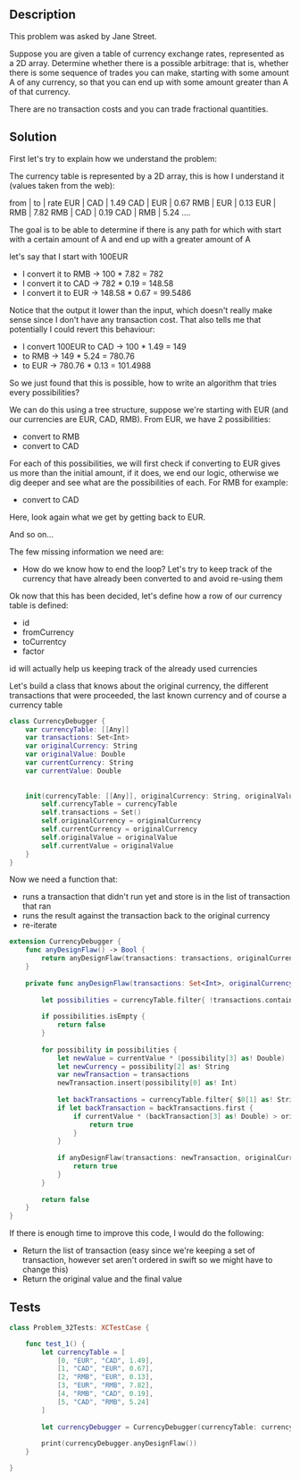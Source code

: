 ## Description

This problem was asked by Jane Street.

Suppose you are given a table of currency exchange rates, represented as a 2D array. Determine whether there is a possible arbitrage: that is, whether there is some sequence of trades you can make, starting with some amount A of any currency, so that you can end up with some amount greater than A of that currency.

There are no transaction costs and you can trade fractional quantities.

## Solution

First let's try to explain how we understand the problem:
 
The currency table is represented by a 2D array, this is how I understand it (values taken from the web):

from    |   to      |   rate
EUR     |   CAD     |   1.49
CAD     |   EUR     |   0.67
RMB     |   EUR     |   0.13
EUR     |   RMB     |   7.82
RMB     |   CAD     |   0.19
CAD     |   RMB     |   5.24
....

The goal is to be able to determine if there is any path for which with start with a certain amount of A and end up with a greater amount of A

let's say that I start with 100EUR

- I convert it to RMB -> 100 * 7.82 = 782
- I convert it to CAD -> 782 * 0.19 = 148.58
- I convert it to EUR -> 148.58 * 0.67 = 99.5486

Notice that the output it lower than the input, which doesn't really make sense since I don't have any transaction cost. That also tells me that potentially I could revert this behaviour:

- I convert 100EUR to CAD -> 100 * 1.49 = 149
- to RMB -> 149 * 5.24 = 780.76
- to EUR -> 780.76 * 0.13 = 101.4988

So we just found that this is possible, how to write an algorithm that tries every possibilities?

We can do this using a tree structure, suppose we're starting with EUR (and our currencies are EUR, CAD, RMB). From EUR, we have 2 possibilities:

- convert to RMB
- convert to CAD

For each of this possibilities, we will first check if converting to EUR gives us more than the initial amount, if it does, we end our logic, otherwise we dig deeper and see what are the possibilities of each. For RMB for example:

- convert to CAD

Here, look again what we get by getting back to EUR.

And so on...

The few missing information we need are:

- How do we know how to end the loop? Let's try to keep track of the currency that have already been converted to and avoid re-using them

Ok now that this has been decided, let's define how a row of our currency table is defined:

- id
- fromCurrency
- toCurrentcy
- factor

id will actually help us keeping track of the already used currencies

Let's build a class that knows about the original currency, the different transactions that were proceeded, the last known currency and of course a currency table

```swift
class CurrencyDebugger {
    var currencyTable: [[Any]]
    var transactions: Set<Int>
    var originalCurrency: String
    var originalValue: Double
    var currentCurrency: String
    var currentValue: Double
    
    
    init(currencyTable: [[Any]], originalCurrency: String, originalValue: Double) {
        self.currencyTable = currencyTable
        self.transactions = Set()
        self.originalCurrency = originalCurrency
        self.currentCurrency = originalCurrency
        self.originalValue = originalValue
        self.currentValue = originalValue
    }
}
```

Now we need a function that:

- runs a transaction that didn't run yet and store is in the list of transaction that ran
- runs the result against the transaction back to the original currency
- re-iterate

```swift
extension CurrencyDebugger {
    func anyDesignFlaw() -> Bool {
        return anyDesignFlaw(transactions: transactions, originalCurrency: originalCurrency, originalValue: originalValue, currentCurrency: currentCurrency, currentValue: currentValue)
    }
    
    private func anyDesignFlaw(transactions: Set<Int>, originalCurrency: String, originalValue: Double, currentCurrency: String, currentValue: Double) -> Bool {
        
        let possibilities = currencyTable.filter{ !transactions.contains($0.first as! Int) && $0[2] as! String != originalCurrency }
        
        if possibilities.isEmpty {
            return false
        }
        
        for possibility in possibilities {
            let newValue = currentValue * (possibility[3] as! Double)
            let newCurrency = possibility[2] as! String
            var newTransaction = transactions
            newTransaction.insert(possibility[0] as! Int)
            
            let backTransactions = currencyTable.filter{ $0[1] as! String == currentCurrency && $0[2] as! String == originalCurrency }
            if let backTransaction = backTransactions.first {
                if currentValue * (backTransaction[3] as! Double) > originalValue {
                    return true
                }
            }
            
            if anyDesignFlaw(transactions: newTransaction, originalCurrency: originalCurrency, originalValue: originalValue, currentCurrency: newCurrency, currentValue: newValue) {
                return true
            }
        }
        
        return false
    }
}
```

If there is enough time to improve this code, I would do the following:

- Return the list of transaction (easy since we're keeping a set of transaction, however set aren't ordered in swift so we might have to change this)
- Return the original value and the final value

## Tests

```swift
class Problem_32Tests: XCTestCase {

    func test_1() {
        let currencyTable = [
            [0, "EUR", "CAD", 1.49],
            [1, "CAD", "EUR", 0.67],
            [2, "RMB", "EUR", 0.13],
            [3, "EUR", "RMB", 7.82],
            [4, "RMB", "CAD", 0.19],
            [5, "CAD", "RMB", 5.24]
        ]
        
        let currencyDebugger = CurrencyDebugger(currencyTable: currencyTable, originalCurrency: "EUR", originalValue: 100.0)
        
        print(currencyDebugger.anyDesignFlaw())
    }

}
```